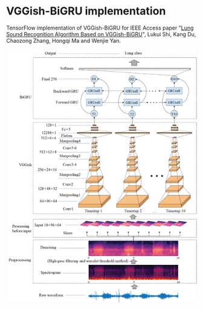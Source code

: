 # VGGish-BiGRU implementation
TensorFlow implementation of VGGish-BiGRU for IEEE Access paper "[Lung Sound Recognition Algorithm Based on VGGish-BiGRU](https://ieeexplore.ieee.org/document/8850324)", Lukui Shi, Kang Du, Chaozong Zhang, Hongqi Ma and Wenjie Yan.

![The lung sound recognition model based on VGGish-BiGRU](/images/yan1-2943492-large.gif)